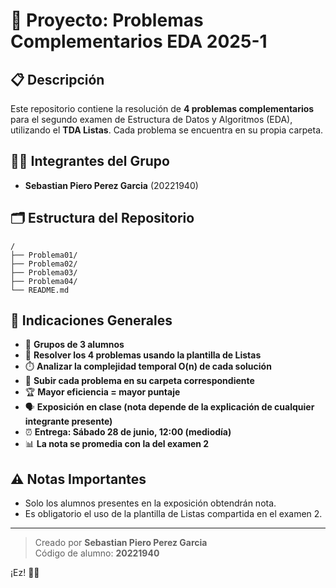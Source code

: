 # 🚀 Proyecto: Problemas Complementarios EDA 2025-1

## 📋 Descripción

Este repositorio contiene la resolución de **4 problemas complementarios** para el segundo examen de Estructura de Datos y Algoritmos (EDA), utilizando el **TDA Listas**. Cada problema se encuentra en su propia carpeta.

## 👨‍💻 Integrantes del Grupo

- **Sebastian Piero Perez Garcia** (20221940)

## 🗂️ Estructura del Repositorio

```
/
├── Problema01/
├── Problema02/
├── Problema03/
├── Problema04/
└── README.md
```

## 📝 Indicaciones Generales

- 👥 **Grupos de 3 alumnos**
- 🧩 **Resolver los 4 problemas usando la plantilla de Listas**
- ⏱️ **Analizar la complejidad temporal O(n) de cada solución**
- 📂 **Subir cada problema en su carpeta correspondiente**
- 🏆 **Mayor eficiencia = mayor puntaje**
- 🗣️ **Exposición en clase (nota depende de la explicación de cualquier integrante presente)**
- ⏰ **Entrega: Sábado 28 de junio, 12:00 (mediodía)**
- 📊 **La nota se promedia con la del examen 2**

## ⚠️ Notas Importantes

- Solo los alumnos presentes en la exposición obtendrán nota.
- Es obligatorio el uso de la plantilla de Listas compartida en el examen 2.

---

> Creado por **Sebastian Piero Perez Garcia**  
> Código de alumno: **20221940**

¡Ez! 💪✨
